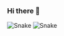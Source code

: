 ### Hi there 👋

![Snake](https://raw.githubusercontent.com/lukeadawson/lukeadawson/output/github-contribution-grid-snake.gif#gh-light-mode-only)
![Snake](https://raw.githubusercontent.com/lukeadawson/lukeadawson/output/github-contribution-grid-snake-dark.gif#gh-dark-mode-only)

<!--
**lukeadawson/lukeadawson** is a ✨ _special_ ✨ repository because its `README.md` (this file) appears on your GitHub profile.

Here are some ideas to get you started:

- 🔭 I’m currently working on ...
- 🌱 I’m currently learning ...
- 👯 I’m looking to collaborate on ...
- 🤔 I’m looking for help with ...
- 💬 Ask me about ...
- 📫 How to reach me: ...
- 😄 Pronouns: ...
- ⚡ Fun fact: ...
-->
